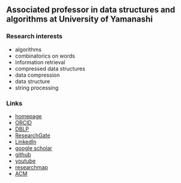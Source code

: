 ## Associated professor in data structures and algorithms at University of Yamanashi

### Research interests

 - algorithms 
 - combinatorics on words 
 - information retrieval 
 - compressed data structures 
 - data compression 
 - data structure 
 - string processing 

### Links

 - [homepage](https://dkppl.de/)
 - [ORCID](http://orcid.org/0000-0002-8721-4444)
 - [DBLP](http://www.informatik.uni-trier.de/~ley/pers/hd/k/K=ouml=ppl:Dominik.html)
 - [ResearchGate](https://www.researchgate.net/profile/Dominik_Koeppl)
 - [LinkedIn](https://www.linkedin.com/in/dominik-koeppl)
 - [google scholar](https://scholar.google.co.jp/citations?user=T4vDwgwAAAAJ)
 - [github](https://github.com/koeppl)
 - [youtube](https://www.youtube.com/playlist?list=PLwmVpKjE_kFaQSvy59aF8Lk5qmxVFY97J)
 - [researchmap](https://researchmap.jp/koeppl)
 - [ACM](https://dl.acm.org/profile/83058706257)
